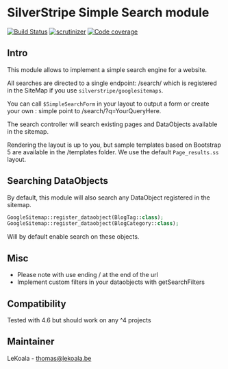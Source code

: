 # SilverStripe Simple Search module

[![Build Status](https://travis-ci.com/lekoala/silverstripe-simple-search.svg?branch=master)](https://travis-ci.com/lekoala/silverstripe-simple-search/)
[![scrutinizer](https://scrutinizer-ci.com/g/lekoala/silverstripe-simple-search/badges/quality-score.png?b=master)](https://scrutinizer-ci.com/g/lekoala/silverstripe-simple-search/)
[![Code coverage](https://codecov.io/gh/lekoala/silverstripe-simple-search/branch/master/graph/badge.svg)](https://codecov.io/gh/lekoala/silverstripe-simple-search)

## Intro

This module allows to implement a simple search engine for a website.

All searches are directed to a single endpoint: /search/ which is registered in the SiteMap if you use `silverstripe/googlesitemaps`.

You can call `$SimpleSearchForm` in your layout to output a form or create your own : simple point to /search/?q=YourQueryHere.

The search controller will search existing pages and DataObjects available in the sitemap.

Rendering the layout is up to you, but sample templates based on Bootstrap 5 are available in the /templates folder. We use the default
`Page_results.ss` layout.

## Searching DataObjects

By default, this module will also search any DataObject registered in the sitemap.

```php
GoogleSitemap::register_dataobject(BlogTag::class);
GoogleSitemap::register_dataobject(BlogCategory::class);
```

Will by default enable search on these objects.

## Misc

- Please note with use ending / at the end of the url
- Implement custom filters in your dataobjects with getSearchFilters

## Compatibility

Tested with 4.6 but should work on any ^4 projects

## Maintainer

LeKoala - thomas@lekoala.be
